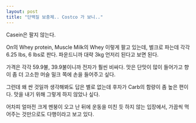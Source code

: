 ```yaml
---
layout: post
title: "단백질 보충제.. Costco 가 보니.."
---
```



Casein은 팔지 않는다.




On의 Whey protein, Muscle Milk의 Whey 이렇게 팔고 있는데, 벌크로 파는데 각각 6.25 lbs, 6 lbs로 판다. 파운드니까 대략 3kg 언저리 된다고 보면 된다.




가격은 각각 59.9불, 39.9불이니까 전자가 훨씬 비싸다. 맛은 단맛이 많이 들어가고 향이 좀 더 고소한 머슬 밀크 쪽에 손을 들어주고 싶다.




그런데 왜 싼 것일까 생각해봐도 답은 별로 없는데 후자가 Carb의 함량이 좀 높은 편이다. 맛을 내기 위해 그렇게 하지 않았나 싶다.




어차피 얼마전 크게 멘붕이 오고 난 뒤에 운동을 미친 듯 하지 않는 입장에서, 가끔씩 먹어주는 것만으로도 다행이라고 보고 있다. 





